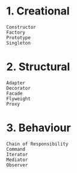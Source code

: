 # 1. Creational

    Constructor
    Factory
    Prototype
    Singleton

# 2. Structural

    Adapter
    Decorator
    Facade
    Flyweight
    Proxy

# 3. Behaviour

    Chain of Responsibility
    Command
    Iterator
    Mediator
    Observer

